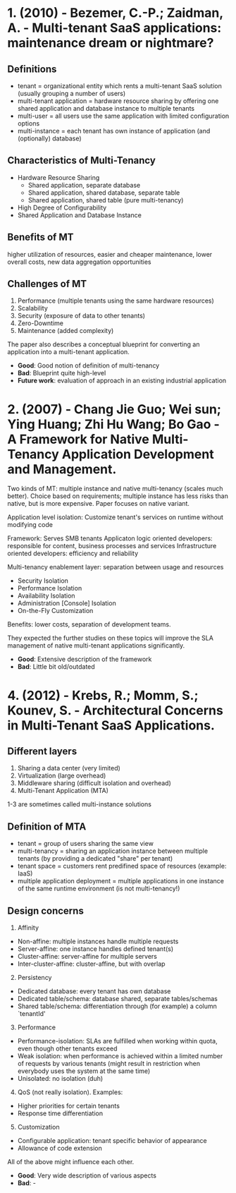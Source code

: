 # 1. (2010) - Bezemer, C.-P.; Zaidman, A. - Multi-tenant SaaS applications: maintenance dream or nightmare?

## Definitions

* tenant = organizational entity which rents a multi-tenant SaaS solution (usually grouping a number of users)
* multi-tenant application = hardware resource sharing by offering one shared application and database instance to multiple tenants
* multi-user = all users use the same application with limited configuration options
* multi-instance = each tenant has own instance of application (and (optionally) database)

## Characteristics of Multi-Tenancy

* Hardware Resource Sharing
  - Shared application, separate database
  - Shared application, shared database, separate table
  - Shared application, shared table (pure multi-tenancy)
* High Degree of Configurability
* Shared Application and Database Instance

## Benefits of MT

higher utilization of resources, easier and cheaper maintenance, lower overall costs, new data aggregation opportunities

## Challenges of MT

1. Performance (multiple tenants using the same hardware resources)
2. Scalability
3. Security (exposure of data to other tenants)
4. Zero-Downtime 
5. Maintenance (added complexity)

The paper also describes a conceptual blueprint for converting an application into a multi-tenant application.

* **Good**: Good notion of definition of multi-tenancy
* **Bad**: Blueprint quite high-level
* **Future work**: evaluation of approach in an existing industrial application


# 2. (2007) - Chang Jie Guo; Wei sun; Ying Huang; Zhi Hu Wang; Bo Gao - A Framework for Native Multi-Tenancy Application Development and Management.

Two kinds of MT: multiple instance and native multi-tenancy (scales much better). Choice based on requirements; multiple instance has less risks than native, but is more expensive. Paper focuses on native variant.

Application level isolation: Customize tenant's services on runtime without modifying code

Framework: Serves SMB tenants
Applicaton logic oriented developers: responsible for content, business processes and services
Infrastructure oriented developers: efficiency and reliability

Multi-tenancy enablement layer: separation between usage and resources
 * Security Isolation
 * Performance Isolation
 * Availability Isolation
 * Administration [Console] Isolation
 * On-the-Fly Customization

Benefits: lower costs, separation of development teams. 

They expected the further studies on these topics will improve the SLA management of native multi-tenant applications significantly. 

* **Good**: Extensive description of the framework
* **Bad**: Little bit old/outdated


# 4. (2012) - Krebs, R.; Momm, S.; Kounev, S. - Architectural Concerns in Multi-Tenant SaaS Applications.

## Different layers
1. Sharing a data center (very limited)
2. Virtualization (large overhead)
3. Middleware sharing (difficult isolation and overhead)
4. Multi-Tenant Application (MTA)

1-3 are sometimes called multi-instance solutions

## Definition of MTA

* tenant = group of users sharing the same view
* multi-tenancy = sharing an application instance between multiple tenants (by providing a dedicated "share" per tenant)
* tenant space = customers rent predifined space of resources (example: IaaS)
* multiple application deployment = multiple applications in one instance of the same runtime environment (is not multi-tenancy!)

## Design concerns
1. Affinity
  * Non-affine: multiple instances handle multiple requests
  * Server-affine: one instance handles defined tenant(s)
  * Cluster-affine: server-affine for multiple servers
  * Inter-cluster-affine: cluster-affine, but with overlap
2. Persistency
  * Dedicated database: every tenant has own database
  * Dedicated table/schema: database shared, separate tables/schemas
  * Shared table/schema: differentiation through (for example) a column `tenantId'
3. Performance
  * Performance-isolation: SLAs are fulfilled when working within quota, even though other tenants exceed
  * Weak isolation: when performance is achieved within a limited number of requests by various tenants (might result in restriction when everybody uses the system at the same time)
  * Unisolated: no isolation (duh)
4. QoS (not really isolation). Examples:
  * Higher priorities for certain tenants
  * Response time differentiation
5. Customization
  * Configurable application: tenant specific behavior of appearance
  * Allowance of code extension

All of the above might influence each other.

* **Good**: Very wide description of various aspects
* **Bad**: -